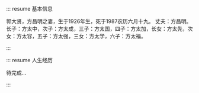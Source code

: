 ::: resume 基本信息

郭大贤，方昌明之妻，生于1926年生，死于1987农历六月十九。
丈夫：方昌明。
长子：方太中，次子：方太成，三子：方太国，四子：方太加，长女：方太先，次女：方太容，五子：方太强，三女：方太学，六子：方太福。

:::

::: resume 人生经历

待完成...

:::
